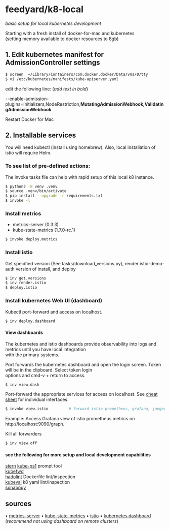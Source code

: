 # feedyard/k8-local

_basic setup for local kubernetes development_  

Starting with a fresh install of docker-for-mac and kubernetes  
(setting memory available to docker resources to 8gb)  

## 1. Edit kubernetes manifest for AdmissionController settings  
```bash
$ screen  ~/Library/Containers/com.docker.docker/Data/vms/0/tty
$ vi /etc/kubernetes/manifests/kube-apiserver.yaml
```

edit the following line: (_add text in bold_)  

--enable-admission-plugins=Initializers,NodeRestriction,__MutatingAdmissionWebhook,ValidatingAdmissionWebhook__  

Restart Docker for Mac   

## 2. Installable services  

You will need kubectl (install using homebrew). Also, local installation of istio will require Helm.  

### To see list of pre-defined actions:  

The invoke tasks file can help with rapid setup of this local k8 instance.

```bash
$ python3 -m venv .venv
$ source .venv/bin/activate
$ pip install --upgrade -r requirements.txt
$ invoke -l
```

### Install metrics  

* metrics-server (0.3.3)  
* kube-state-metrics (1.7.0-rc.1)  

```bash
$ invoke deploy.metrics
```

### Install istio  

Get specified version (See tasks/download_versions.py), render istio-demo-auth version of install, and deploy  

```bash
$ inv get.versions
$ inv render.istio
$ deploy.istio
```

### Install kubernetes Web UI (dashboard)

Kubectl port-forward and access on localhost.  

```bash
$ inv deploy.dashboard
```

#### View dashboards

The kubernetes and istio dashboards provide observability into logs and metrics until you have local integration  
with the primary systems.  

Port forwards the kubernetes dashboard and open the login screen. Token will be in the clipboard. Select token login  
options and cmd-v + return to access.  

```bash
$ inv view.dash
```

Port-forward the appropriate services for access on localhost. See [cheat sheet](cheat_sheet.md) for individual interfaces.  

```bash
$ invoke view.istio         # forward istio premetheus, grafana, jaeger, and kiali services
```

Example: Access Grafana view of istio prometheus metrics on http://localhost:9090/graph.  

Kill all forwarders  

```bash
$ inv view.off
```
#### see the following for more setup and local development capabilities  

[stern](https://github.com/wercker/stern)
[kube-ps1](https://github.com/jonmosco/kube-ps1) prompt tool  
[kubefwd](https://github.com/txn2/kubefwd)  
[hadolint](https://github.com/hadolint/hadolint) Dockerfile lint/inspection  
[kubeval](https://github.com/garethr/kubeval) k8 yaml lint/inspection  
[sonabouy](https://github.com/heptio/sonobuoy)  


## sources

• [metrics-server](https://github.com/kubernetes-incubator/metrics-server)
• [kube-state-metrics](https://github.com/kubernetes/kube-state-metrics)
• [istio](https://istio.io)
• [kubernetes dashboard](https://github.com/kubernetes/dashboard) (_recommend not using dashboard on remote clusters_)
